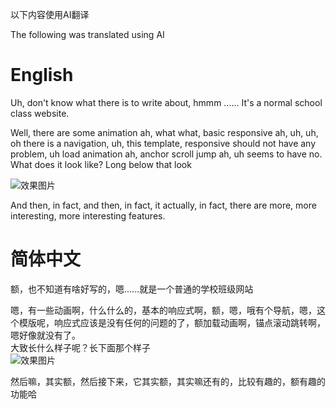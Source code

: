 以下内容使用AI翻译

The following was translated using AI

# English
Uh, don't know what there is to write about, hmmm ...... It's a normal school class website.  

  Well, there are some animation ah, what what, basic responsive ah, uh, uh, oh there is a navigation, uh, this template, responsive should not have any problem, uh load animation ah, anchor scroll jump ah, uh seems to have no.  
  What does it look like? Long below that look  

![效果图片](1.png) 

And then, in fact, and then, in fact, it actually, in fact, there are more, more interesting, more interesting features.

# 简体中文

额，也不知道有啥好写的，嗯......就是一个普通的学校班级网站  


  嗯，有一些动画啊，什么什么的，基本的响应式啊，额，嗯，哦有个导航，嗯，这个模版呢，响应式应该是没有任何的问题的了，额加载动画啊，锚点滚动跳转啊，嗯好像就没有了。  
  大致长什么样子呢？长下面那个样子  
![效果图片](1.png) 

然后嘛，其实额，然后接下来，它其实额，其实嘛还有的，比较有趣的，额有趣的功能哈
